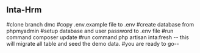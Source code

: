 
## Inta-Hrm

#clone branch dmc
#copy .env.example file to .env
#create database from phpmyadmin
#setup database and user password to .env file
#run command composer update 
#run command php artisan inta:fresh -- this will migrate all table and seed the demo data.
#you are ready to go--
